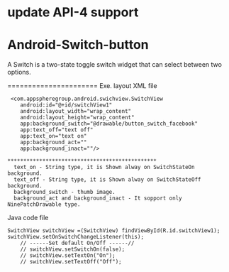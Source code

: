 update API-4 support
=====================


Android-Switch-button
=====================

A Switch is a two-state toggle switch widget that can select between two options.

======================
Exe.
layout XML file

     <com.appspheregroup.android.swichview.SwitchView
        android:id="@+id/switchView1"
        android:layout_width="wrap_content"
        android:layout_height="wrap_content"
        app:background_switch="@drawable/button_switch_facebook"
        app:text_off="text off"
        app:text_on="text on"
        app:background_act=""
        app:background_inact=""/>

    ***********************************************
      text_on - String type, it is Shown alway on SwitchStateOn background. 
      text_off - String type, it is Shown alway on SwitchStateOff background.
      background_switch - thumb image.
      background_act and background_inact - It sopport only NinePatchDrawable type.

Java code file

    SwitchView switchView =(SwitchView) findViewById(R.id.switchView1);
  	switchView.setOnSwitchChangeListener(this);
		// ------Set default On/Off ------//
		// switchView.setSwitchOn(false);
		// switchView.setTextOn("On");
		// switchView.setTextOff("Off");
